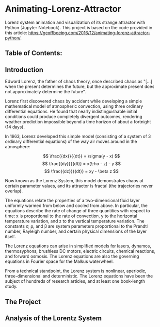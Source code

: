 # Animating-Lorenz-Attractor
Lorenz system animation and visualization of its strange attractor with Python (Jupyter Notebook). 
This project is based on the code provided in this article: https://geoffboeing.com/2016/12/animating-lorenz-attractor-python/.

Table of Contents: 
- 
## Introduction
Edward Lorenz, the father of chaos theory, once described chaos as "[...] when the present determines the future, but the approximate present does not approximately determine the future". 

Lorenz first discovered chaos by accident while developing a simple mathematical model of atmospheric convection, using three ordinary differential equations. He found that nearly indistinguishable initial conditions could produce completely divergent outcomes, rendering weather prediction impossible beyond a time horizon of about a fortnight (14 days).

In 1963, Lorenz developed this simple model (consisting of a system of 3 ordinary differential equations) of the way air moves around in the atmosphere:

$$
\frac{{dx}}{{dt}} = \sigma(y - x)
$$
$$
\frac{{dy}}{{dt}} = x(\rho - z) - y
$$
$$
\frac{{dz}}{{dt}} = xy - \beta z
$$

Now known as the Lorenz System, this model demonstrates chaos at certain parameter values, and its attractor is fractal (the trajectories never overlap).

The equations relate the properties of a two-dimensional fluid layer uniformly warmed from below and cooled from above. In particular, the equations describe the rate of change of three quantities with respect to time: x is proportional to the rate of convection, y to the horizontal temperature variation, and z to the vertical temperature variation. The constants σ, ρ, and β are system parameters proportional to the Prandtl number, Rayleigh number, and certain physical dimensions of the layer itself.

The Lorenz equations can arise in simplified models for lasers, dynamos, thermosyphons, brushless DC motors, electric circuits, chemical reactions, and forward osmosis. The Lorenz equations are also the governing equations in Fourier space for the Malkus waterwheel.

From a technical standpoint, the Lorenz system is nonlinear, aperiodic, three-dimensional and deterministic. The Lorenz equations have been the subject of hundreds of research articles, and at least one book-length study.

## The Project

## Analysis of the Lorentz System
